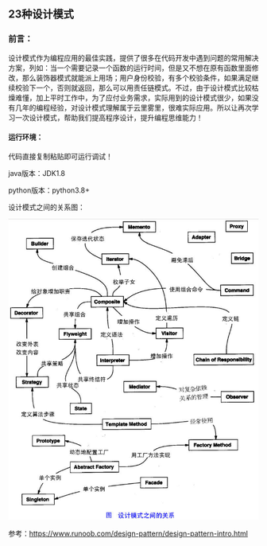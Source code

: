 ## 23种设计模式

### 前言：

设计模式作为编程应用的最佳实践，提供了很多在代码开发中遇到问题的常用解决方案，列如：当一个需要记录一个函数的运行时间，但是又不想在原有函数里面修改，那么装饰器模式就能派上用场；用户身份校验，有多个校验条件，如果满足继续校验下一个，否则就返回，那么可以用责任链模式。不过，由于设计模式比较枯燥难懂，加上平时工作中，为了应付业务需求，实际用到的设计模式很少，如果没有几年的编程经验，对设计模式理解属于云里雾里，很难实际应用。所以让再次学习一次设计模式，帮助我们提高程序设计，提升编程思维能力！

#### 运行环境：

代码直接复制粘贴即可运行调试！

java版本：JDK1.8

python版本：python3.8+



设计模式之间的关系图：

![设计模式之间的关系](https://raw.githubusercontent.com/lindo-zy/CodeZero/main/images/the-relationship-between-design-patterns.jpg)

参考：https://www.runoob.com/design-pattern/design-pattern-intro.html